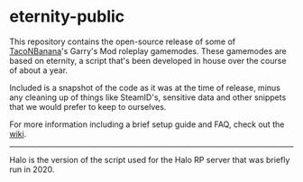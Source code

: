 # eternity-public
 
This repository contains the open-source release of some of [TacoNBanana](https://www.taconbanana.com/)'s Garry's Mod roleplay gamemodes. These gamemodes are based on eternity, a script that's been developed in house over the course of about a year.

Included is a snapshot of the code as it was at the time of release, minus any cleaning up of things like SteamID's, sensitive data and other snippets that we would prefer to keep to ourselves.

For more information including a brief setup guide and FAQ, check out the [wiki](../../wiki).

---

Halo is the version of the script used for the Halo RP server that was briefly run in 2020.
